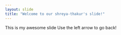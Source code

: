 ```yaml
---
layout: slide
title: "Welcome to our shreya-thakur's slide!"
---
```

This is my awesome slide
Use the left arrow to go back!
